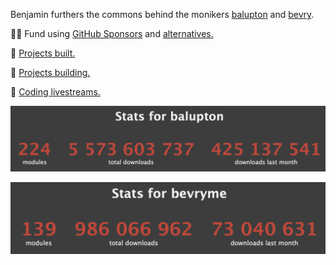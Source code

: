 Benjamin furthers the commons behind the monikers [balupton](https://balupton.com) and [bevry](https://github.com/bevry).

🙇‍♂️ Fund using [GitHub Sponsors](https://github.com/sponsors/balupton) and [alternatives.](https://bevry.me/fund)

🏰 [Projects built.](https://balupton.com/projects)

🎑 [Projects building.](https://bevry.me/projects)

🎥 [Coding livestreams.](https://twitch.tv/balupton)

[![Benjamin's Package Installation Statistics](https://github.com/balupton/balupton/blob/master/balupton-npm-stats.png?raw=true)](https://npm-stat.com/charts.html?author=balupton)

[![Bevry's Package Installation Statistics](https://github.com/balupton/balupton/blob/master/bevryme-npm-stats.png?raw=true)](https://npm-stat.com/charts.html?author=bevryme)
